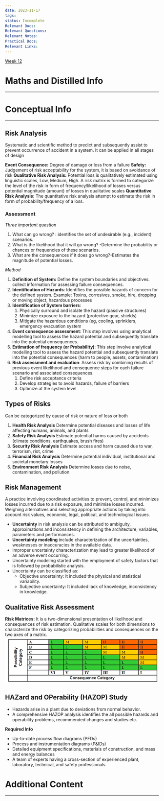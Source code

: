 ```yaml
---
date: 2023-11-17
tags: 
status: Incomplete
Relevant Docs: 
Relevant Questions: 
Relevant Notes: 
Practical Docs: 
Relevant Links:
---
```

[Week 12](Attachments/Week%2012%20lecture%20workshop.pdf)
# Maths and Distilled Info
---



# Conceptual Info
---

## Risk Analysis
Systematic and scientific method to predict and subsequently assist to prevent occurrence of accident in a system.
It can be applied in all stages of design

**Event Consequence:** Degree of damage or loss from a failure
**Safety:** Judgement of risk acceptability for the system, it is based on avoidance of risk
**Qualitative Risk Analysis:** Potential loss is qualitatively estimated using linguistic scales, Low, Medium, High. A risk matrix is formed to categorize the level of the risk in form of frequency/likelihood of losses versus potential magnitude (amount) of losses in qualitative scales
**Quantitative Risk Analysis:** The quantitative risk analysis attempt to estimate the risk in form of probability/frequency of a loss.

### Assessment
*Three important question*
1. What can go wrong? : identifies the set of undesirable (e.g., incident) scenarios. 
2. What is the likelihood that it will go wrong? -Determine the probability or chances or frequencies of these scenarios. 
3. What are the consequences if it does go wrong?-Estimates the magnitude of potential losses.

*Method*
1. **Definition of System:** Define the system boundaries and objectives. collect information for assessing failure consequences.
2. **Identification of Hazards**: Identifies the possible hazards of concern for the defined system. Example: Toxins, corrosives, smoke, hire, dropping or moving object, hazardous processes
3. **Identification of System barriers**:
	1. Physically surround and isolate the hazard (passive structures)
	2. Minimize exposure to the hazard (protective gear, shields)
	3. Mitigate the hazardous conditions (eg, cooling, sprinklers, emergency evacuation system
4. **Event consequence assessment**: This step involves using analytical modelling tool to assess the hazard potential and subsequently translate into the potential consequences.
5. **Estimation of frequency (or Probability)**: This step involve analytical modelling tool to assess the hazard potential and subsequently translate into the potential consequences (harm to people, assets, contamination)
6. **Risk assessment and evaluation**: Assess risk by combining results of previous event likelihood and consequence steps for each failure scenario and associated consequences.
	1. Define risk acceptance criteria
	2. Develop strategies to avoid hazards, failure of barriers
	3. Optimize at the system level

## Types of Risks
Can be categorized by cause of risk or nature of loss or both
1. **Health Risk Analysis** Determine potential diseases and losses of life affecting humans, animals, and plants
2. **Safety Risk Analysis** Estimate potential harms caused by accidents (climate conditions, earthquakes, brush fires)
3. **Security Risk Analysis** Estimate access and harm caused due to war, terrorism, riot, crime
4. **Financial Risk Analysis** Determine potential individual, institutional and societal monetary losses
5. **Environment Risk Analysis** Determine losses due to noise, contamination, and pollution

## Risk Management
A practice involving coordinated activities to prevent, control, and minimizes losses incurred due to a risk exposure, and minimise losses incurred. Weighing alternatives and selecting appropriate actions by taking into account risk values, economic, legal, political, and technological issues.

- **Uncertainty** in risk analysis can be attributed to ambiguity, approximations and inconsistency in defining the architecture, variables, parameters and performances.
- **Uncertainty modeling** include characterization of the uncertainties, weaknesses or inaccuracies in the available data.
- Improper uncertainty characterization may lead to greater likelihood of an adverse event occurring.
- Uncertainty modeling started with the employment of safety factors that is followed by probabilistic analysis.
- Uncertainty can be classified as:
	- Objective uncertainty: It included the physical and statistical variability.
	- Subjective uncertainty: It included lack of knowledge, inconsistency in knowledge.

## Qualitative Risk Assessment
**Risk Matrices:** It is a two-dimensional presentation of likelihood and consequences of risk estimation. Qualitative scales for both dimensions to characterize the risk by categorizing probabilities and consequences on the two axes of a matrix.
![](Attachments/Pasted%20image%2020231119160357.png)


## HAZard and OPerability (HAZOP) Study
- Hazards arise in a plant due to deviations from normal behavior.
- A comprehensive HAZOP analysis identifies the all possible hazards and operability problems, recommended changes and studies etc.

**Required Info**
- Up-to-date process flow diagrams (PFDs)
- Process and instrumentation diagrams (P&IDs)
- Detailed equipment specifications, materials of construction, and mass and energy balances
- A team of experts having a cross-section of experienced plant, laboratory, technical, and safety professionals


# Additional Content
---
